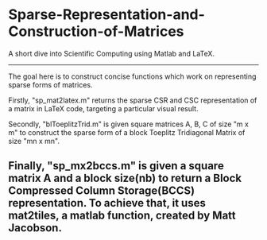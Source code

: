 # Sparse-Representation-and-Construction-of-Matrices
A short dive into Scientific Computing using Matlab and LaTeX.

------------
The goal here is to construct concise functions which work on representing sparse forms of matrices.

Firstly, "sp_mat2latex.m" returns the sparse CSR and CSC representation of a matrix in LaTeX code, targeting a particular visual result. 

Secondly, "blToeplitzTrid.m" is given square matrices A, B, C of size "m x m" to construct the sparse form of a block Toeplitz Tridiagonal Matrix of size "mn x mn". 

Finally, "sp_mx2bccs.m" is given a square matrix A and a block size(nb) to return a Block Compressed Column Storage(BCCS) representation. To achieve that, it uses mat2tiles, a matlab function, created by Matt Jacobson.
------------

